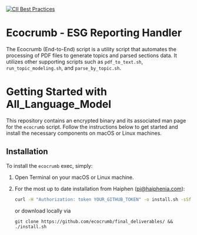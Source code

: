 [![CII Best Practices](https://bestpractices.coreinfrastructure.org/projects/569/badge)](https://bestpractices.coreinfrastructure.org/projects/569)<br>

# Ecocrumb - ESG Reporting Handler

The Ecocrumb (End-to-End) script is a utility script that automates the processing of PDF files to generate topics and parsed sections data. It utilizes other supporting scripts such as `pdf_to_text.sh`, `run_topic_modeling.sh`, and `parse_by_topic.sh`.

# Getting Started with All_Language_Model

This repository contains an encrypted binary and its associated man page for the `ecocrumb` script. Follow the instructions below to get started and install the necessary components on macOS or Linux machines.

## Installation

To install the `ecocrumb` exec, simply:

1. Open Terminal on your macOS or Linux machine.

2. For the most up to date installation from Haiphen (pi@haiphenia.com):

   ```bash
   curl -H "Authorization: token YOUR_GITHUB_TOKEN" -o install.sh -sSf https://api.github.com/repos/JudeSafo/All_Language_Model/contents/install.sh | bash

   ```
   or download locally via

   ```git
   git clone https://github.com/ecocrumb/final_deliverables/ && ./install.sh 

